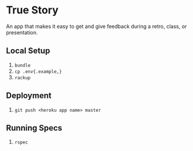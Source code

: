 # True Story
An app that makes it easy to get and give feedback during a retro, class, or presentation. 

## Local Setup

1. `bundle`
1. `cp .env{.example,}`
1. `rackup`

## Deployment

1. `git push <heroku app name> master`

## Running Specs

1. `rspec`
